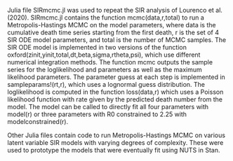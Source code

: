 Julia file SIRmcmc.jl was used to repeat the SIR analysis of Lourenco et al. (2020). SIRmcmc.jl contains the function mcmc(data,r,total) to run a Metropolis-Hastings MCMC on the model parameters, where data is the cumulative death time series starting from the first death, r is the set of 4 SIR ODE model parameters, and total is the number of MCMC samples. The SIR ODE model is implemented in two versions of the function oxford(zinit,yinit,total,dt,beta,sigma,rtheta,psi), which use different numerical integration methods. The function mcmc outputs the sample series for the loglikelihood and parameters as well as the maximum likelihood parameters. The parameter guess at each step is implemented in sampleparams!(rt,r), which uses a lognormal guess distribution. The loglikelihood is computed in the function loss(data,r) which uses a Poisson likelihood function with rate given by the predicted death number from the model. The model can be called to directly fit all four parameters with model(r) or three parameters with R0 constrained to 2.25 with modelconstrained(r).

Other Julia files contain code to run Metropolis-Hastings MCMC on various latent variable SIR models with varying degrees of complexity. These were used to prototype the models that were eventually fit using NUTS in Stan.
